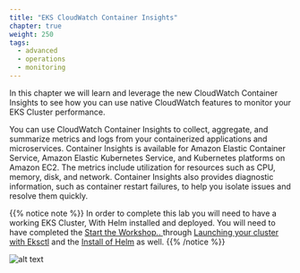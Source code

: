 ```yaml
---
title: "EKS CloudWatch Container Insights"
chapter: true
weight: 250
tags:
  - advanced
  - operations
  - monitoring
---
```


In this chapter we will learn and leverage the new CloudWatch Container Insights to see how you can use native CloudWatch features to monitor your EKS Cluster performance.

You can use CloudWatch Container Insights to collect, aggregate, and summarize metrics and logs from your containerized applications and microservices. Container Insights is available for Amazon Elastic Container Service, Amazon Elastic Kubernetes Service, and Kubernetes platforms on Amazon EC2. The metrics include utilization for resources such as CPU, memory, disk, and network. Container Insights also provides diagnostic information, such as container restart failures, to help you isolate issues and resolve them quickly.

{{% notice note %}}
In order to complete this lab you will need to have a working EKS Cluster, With Helm installed and deployed.
You will need to have completed the [Start the Workshop.. ](https://eksworkshop.com/020_prerequisites/)   through  [Launching your cluster with Eksctl](https://eksworkshop.com/eksctl/) and the [Install of Helm](https://eksworkshop.com/beginner/060_helm/)  as well.
{{% /notice %}}

![alt text](/images/ekscwci/insights.png "CW Insights")
